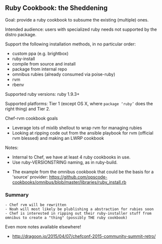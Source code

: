 ## Ruby Cookbook: the Sheddening

Goal:  provide a ruby cookbook to subsume the existing (multiple) ones.

Intended audience:  users with specialized ruby needs not supported by the distro package.

Support the following installation methods, in no particular order:
+ custom ppa (e.g. brightbox)
+ ruby-install
+ compile from source and install
+ package from internal repo
+ omnibus rubies (already consumed via poise-ruby)
+ rvm
+ rbenv

Supported ruby versions:  ruby 1.9.3+

Supported platforms:  Tier 1 (except OS X, where `package ‘ruby’` does the right thing) and Tier 2.

Chef-rvm cookbook goals
- Leverage lots of mixlib shellout to wrap rvm for managing rubies
- Looking at ripping code out from the ansible playbook for rvm (official rvm blessed) and making an LWRP cookbook

Notes:
+ Internal to Chef, we have at least 4 ruby cookbooks in use.
+ Use ruby-VERSIONSTRING naming, as in ruby-build.

- The example from the omnibus cookbook that could be the basis for a 'source' provider:
    https://github.com/opscode-cookbooks/omnibus/blob/master/libraries/ruby_install.rb

### Summary
    - Chef rvm will be rewritten
    - Noah will most likely be plublishing a abstraction for rubies soon
    - Chef is interested in ripping out their ruby-installer stuff from omnibus to create a "thing" (possibly THE ruby cookbook)

Even more notes available elsewhere!
+ http://dragoon.io/2015/04/07/chefconf-2015-community-summit-retro/